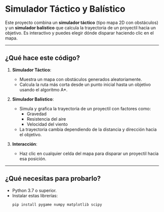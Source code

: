 # Simulador Táctico y Balístico 

Este proyecto combina un **simulador táctico** (tipo mapa 2D con obstáculos) y un **simulador balístico** que calcula la trayectoria de un proyectil hacia un objetivo. Es interactivo y puedes elegir dónde disparar haciendo clic en el mapa. 

---

## **¿Qué hace este código?**

1. **Simulador Táctico**:
   - Muestra un mapa con obstáculos generados aleatoriamente.
   - Calcula la ruta más corta desde un punto inicial hasta un objetivo usando el algoritmo A\*.

2. **Simulador Balístico**:
   - Simula y grafica la trayectoria de un proyectil con factores como:
     - Gravedad 
     - Resistencia del aire 
     - Velocidad del viento 
   - La trayectoria cambia dependiendo de la distancia y dirección hacia el objetivo.

3. **Interacción**:
   - Haz clic en cualquier celda del mapa para disparar un proyectil hacia esa posición.

---

## **¿Qué necesitas para probarlo?**

- Python 3.7 o superior.
- Instalar estas librerías:
  ```bash
  pip install pygame numpy matplotlib scipy

  

